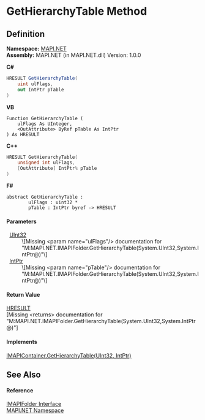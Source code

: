 # GetHierarchyTable Method




## Definition
**Namespace:** <a href="5bef4637-66f8-16d4-e5f4-4d0da57a1538.md">MAPI.NET</a>  
**Assembly:** MAPI.NET (in MAPI.NET.dll) Version: 1.0.0

**C#**
``` C#
HRESULT GetHierarchyTable(
	uint ulFlags,
	out IntPtr pTable
)
```
**VB**
``` VB
Function GetHierarchyTable ( 
	ulFlags As UInteger,
	<OutAttribute> ByRef pTable As IntPtr
) As HRESULT
```
**C++**
``` C++
HRESULT GetHierarchyTable(
	unsigned int ulFlags, 
	[OutAttribute] IntPtr% pTable
)
```
**F#**
``` F#
abstract GetHierarchyTable : 
        ulFlags : uint32 * 
        pTable : IntPtr byref -> HRESULT 
```



#### Parameters
<dl><dt>  <a href="https://learn.microsoft.com/dotnet/api/system.uint32" target="_blank" rel="noopener noreferrer">UInt32</a></dt><dd>\[Missing &lt;param name="ulFlags"/&gt; documentation for "M:MAPI.NET.IMAPIFolder.GetHierarchyTable(System.UInt32,System.IntPtr@)"\]</dd><dt>  <a href="https://learn.microsoft.com/dotnet/api/system.intptr" target="_blank" rel="noopener noreferrer">IntPtr</a></dt><dd>\[Missing &lt;param name="pTable"/&gt; documentation for "M:MAPI.NET.IMAPIFolder.GetHierarchyTable(System.UInt32,System.IntPtr@)"\]</dd></dl>

#### Return Value
<a href="50596607-a328-ef10-6ea9-0448fbb7d197.md">HRESULT</a>  
\[Missing &lt;returns&gt; documentation for "M:MAPI.NET.IMAPIFolder.GetHierarchyTable(System.UInt32,System.IntPtr@)"\]

#### Implements
<a href="6c278cc0-b3d6-cb73-c905-eeb908b21026.md">IMAPIContainer.GetHierarchyTable(UInt32, IntPtr)</a>  


## See Also


#### Reference
<a href="a5eb5918-6571-0710-67c7-a210d1ad706f.md">IMAPIFolder Interface</a>  
<a href="5bef4637-66f8-16d4-e5f4-4d0da57a1538.md">MAPI.NET Namespace</a>  
